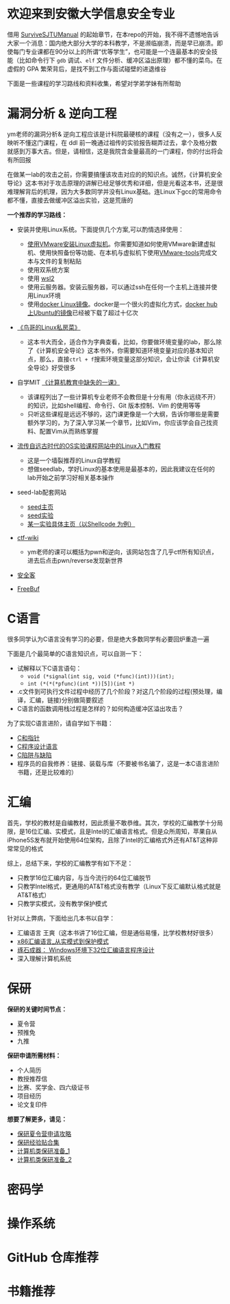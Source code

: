# 欢迎来到安徽大学信息安全专业
借用 [SurviveSJTUManual](https://survivesjtu.gitbook.io/survivesjtumanual/li-zhi-pian/huan-ying-lai-dao-shang-hai-jiao-tong-da-xue) 的起始章节，在本repo的开始，我不得不遗憾地告诉大家一个消息：国内绝大部分大学的本科教学，不是濒临崩溃，而是早已崩溃。即使每门专业课都在90分以上的所谓“优等学生”，也可能是一个连最基本的安全技能（比如命令行下 `gdb` 调试、`elf` 文件分析、缓冲区溢出原理）都不懂的菜鸟。在虚假的 GPA 繁荣背后，是找不到工作与面试碰壁的进退维谷

下面是一些课程的学习路线和资料收集，希望对学弟学妹有所帮助

# 漏洞分析 & 逆向工程

ym老师的漏洞分析& 逆向工程应该是计科院最硬核的课程（没有之一），很多人反映听不懂这门课程，在 ddl 前一晚通过祖传的实验报告糊弄过去，拿个及格分数就感到万事大吉。但是，请相信，这是我院含金量最高的一门课程，你的付出将会有所回报

在做某一lab的攻击之前，你需要搞懂该攻击对应的的知识点。诚然，《计算机安全导论》这本书对于攻击原理的讲解已经足够优秀和详细，但是光看这本书，还是很难理解背后的机理，因为大多数同学并没有Linux基础。连Linux下gcc的常用命令都不懂，直接去做缓冲区溢出实验，这是荒唐的

**一个推荐的学习路线：**

- 安装并使用Linux系统。下面提供几个方案,可以酌情选择使用：
  - [使用VMware安装Linux虚拟机](https://zhuanlan.zhihu.com/p/110128514)。你需要知道如何使用VMware新建虚拟机、使用快照备份等功能、在本机与虚拟机下使用[VMware-tools](https://www.kali.org/docs/virtualization/install-vmware-guest-tools/)完成文本与文件的复制粘贴
  - 使用双系统方案
  - 使用 [wsl2](https://docs.microsoft.com/en-us/windows/wsl/install)
  - 使用云服务器。安装云服务器，可以通过ssh在任何一个主机上连接并使用Linux环境
  - 使用[docker Linux镜像](https://hub.docker.com/_/ubuntu)。docker是一个很火的虚拟化方式，[docker hub上Ubuntu的镜像](https://hub.docker.com/_/ubuntu)已经被下载了超过十亿次
- [《鸟哥的Linux私房菜》](https://github.com/LaPhilosophie/AHU-CyberSecurity/blob/main/Linux/%E3%80%8A%E9%B8%9F%E5%93%A5%E7%9A%84Linux%E7%A7%81%E6%88%BF%E8%8F%9C-%E5%9F%BA%E7%A1%80%E7%AF%87%E3%80%8B%E7%AC%AC%E5%9B%9B%E7%89%88.pdf)
  - 这本书大而全，适合作为字典查看，比如，你要做环境变量的lab，那么除了《计算机安全导论》这本书外，你需要知道环境变量对应的基本知识点，那么，直接`ctrl + f`搜索环境变量这部分知识，会让你读《计算机安全导论》好受很多

- 自学MIT [《计算机教育中缺失的一课》](https://missing-semester-cn.github.io/)
  - 该课程列出了一些计算机专业老师不会教但是十分有用（你永远绕不开）的知识，比如shell编程、命令行、Git 版本控制、Vim 的使用等等
  - 只听这些课程是远远不够的，这门课更像是一个大纲，告诉你哪些是需要额外学习的，为了深入学习某一个章节，比如Vim，你应该学会自己找资料、配置Vim从而熟练掌握
-  [流传自远古时代的OS实验课程网站中的Linux入门教程](https://nju-projectn.github.io/ics-pa-gitbook/ics2021/linux.html)
   -  这是一个墙裂推荐的Linux自学教程
   -  想做seedlab，学好Linux的基本使用是最基本的，因此我建议在任何的lab开始之前学习好相关基本操作
- seed-lab配套网站
  - [seed主页](https://seedsecuritylabs.org/index.html)
  - [seed实验](https://seedsecuritylabs.org/Labs_20.04/)
  - [某一实验具体主页（以Shellcode 为例）](https://seedsecuritylabs.org/Labs_20.04/Software/Shellcode/)
- [ctf-wiki](https://ctf-wiki.org/)
  - ym老师的课可以概括为pwn和逆向，该网站包含了几乎ctf所有知识点，进去后点击pwn/reverse发现新世界
- [安全客](https://www.anquanke.com/)
- [FreeBuf](https://www.freebuf.com/)

# C语言
很多同学认为C语言没有学习的必要，但是绝大多数同学有必要回炉重造一遍

下面是几个最简单的C语言知识点，可以自测一下：
- 试解释以下C语言语句：
  - `void (*signal(int sig, void (*func)(int)))(int);`
  - `int (*(*(*pfunc)(int *))[5])(int *)`
- .c文件到可执行文件过程中经历了几个阶段？对这几个阶段的过程(预处理，编译，汇编，链接)分别做简要叙述
- C语言的函数调用栈过程是怎样的？如何构造缓冲区溢出攻击？

为了实现C语言进阶，请自学如下书籍：
- [C和指针](https://github.com/LaPhilosophie/AHU-CyberSecurity/blob/main/C%E8%AF%AD%E8%A8%80%E8%BF%9B%E9%98%B6/C%E5%92%8C%E6%8C%87%E9%92%88.pdf)
- [C程序设计语言](https://github.com/LaPhilosophie/AHU-CyberSecurity/blob/main/C%E8%AF%AD%E8%A8%80%E8%BF%9B%E9%98%B6/C%E7%A8%8B%E5%BA%8F%E8%AE%BE%E8%AE%A1%E8%AF%AD%E8%A8%80%20.pdf)
- [C陷阱与缺陷](https://github.com/LaPhilosophie/AHU-CyberSecurity/blob/main/C%E8%AF%AD%E8%A8%80%E8%BF%9B%E9%98%B6/C%E9%99%B7%E9%98%B1%E4%B8%8E%E7%BC%BA%E9%99%B7.pdf)
- 程序员的自我修养：链接、装载与库（不要被书名骗了，这是一本C语言进阶书籍，还是比较难的）


# 汇编
首先，学校的教材是自编教材，因此质量不敢恭维。其次，学校的汇编教学十分局限，是16位汇编、实模式，且是Intel的汇编语言格式。但是众所周知，苹果自从iPhone5S发布就开始使用64位架构，且除了Intel的汇编格式外还有AT&T这种非常常见的格式

综上，总结下来，学校的汇编教学有如下不足：
- 只教学16位汇编内容，与当今流行的64位汇编脱节
- 只教学Intel格式，更通用的AT&T格式没有教学（Linux下反汇编默认格式就是AT&T格式）
- 只教学实模式，没有教学保护模式

针对以上弊病，下面给出几本书以自学：
- 汇编语言 王爽（这本书讲了16位汇编，但是通俗易懂，比学校教材好很多）
- [x86汇编语言_从实模式到保护模式](https://github.com/LaPhilosophie/AHU-CyberSecurity/blob/main/%E6%B1%87%E7%BC%96%E8%AF%AD%E8%A8%80/x86%E6%B1%87%E7%BC%96%E8%AF%AD%E8%A8%80_%E4%BB%8E%E5%AE%9E%E6%A8%A1%E5%BC%8F%E5%88%B0%E4%BF%9D%E6%8A%A4%E6%A8%A1%E5%BC%8F(%E5%AE%8C%E6%95%B4%E6%89%AB%E6%8F%8F%E7%89%88).pdf)
- [琢石成器： Windows环境下32位汇编语言程序设计](https://github.com/LaPhilosophie/AHU-CyberSecurity/blob/main/%E6%B1%87%E7%BC%96%E8%AF%AD%E8%A8%80/%E7%90%A2%E7%9F%B3%E6%88%90%E5%99%A8%EF%BC%9A%20%20Windows%E7%8E%AF%E5%A2%83%E4%B8%8B32%E4%BD%8D%E6%B1%87%E7%BC%96%E8%AF%AD%E8%A8%80%E7%A8%8B%E5%BA%8F%E8%AE%BE%E8%AE%A1.pdf)
- 深入理解计算机系统

# 保研
**保研的关键时间节点：**
- 夏令营
- 预推免
- 九推

**保研申请所需材料：**
- 个人简历
- 教授推荐信
- 比赛、奖学金、四六级证书
- 项目经历
- 论文复印件
  

**想要了解更多，请见：**
- [保研夏令营申请攻略](https://mubu.com/doc/klyrpL5cCB)
- [保研经验贴合集](https://github.com/richardodliu/CS-BAOYAN/blob/main/%E4%BF%9D%E7%A0%94%E7%BB%8F%E9%AA%8C%E5%B8%96/%E4%BF%9D%E7%A0%94%E7%BB%8F%E9%AA%8C%E8%B4%B4.md)
- [计算机类保研准备_1](https://github.com/my-style/computer-exemption)
- [计算机类保研准备_2](https://github.com/richardodliu/CS-BAOYAN)
# 密码学
# 操作系统


# GitHub 仓库推荐
# 书籍推荐

